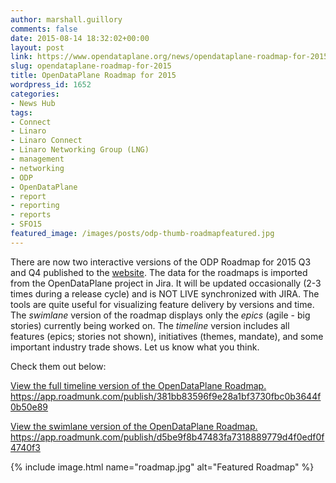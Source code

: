 ```yaml
---
author: marshall.guillory
comments: false
date: 2015-08-14 18:32:02+00:00
layout: post
link: https://www.opendataplane.org/news/opendataplane-roadmap-for-2015/
slug: opendataplane-roadmap-for-2015
title: OpenDataPlane Roadmap for 2015
wordpress_id: 1652
categories:
- News Hub
tags:
- Connect
- Linaro
- Linaro Connect
- Linaro Networking Group (LNG)
- management
- networking
- ODP
- OpenDataPlane
- report
- reporting
- reports
- SFO15
featured_image: /images/posts/odp-thumb-roadmapfeatured.jpg
---
```


There are now two interactive versions of the ODP Roadmap for 2015 Q3 and Q4 published to the [website](http://opendataplane.org///opendataplane-roadmap/). The data for the roadmaps is imported from the OpenDataPlane project in Jira. It will be updated occasionally (2-3 times during a release cycle) and is NOT LIVE synchronized with JIRA. The tools are quite useful for visualizing feature delivery by versions and time. The _swimlane_ version of the roadmap displays only the _epics_ (agile - big stories) currently being worked on. The _timeline_ version includes all features (epics; stories not shown), initiatives (themes, mandate), and some important industry trade shows. Let us know what you think.

Check them out below:

[View the full timeline version of the OpenDataPlane Roadmap.]() 
https://app.roadmunk.com/publish/381bb83596f9e28a1bf3730fbc0b3644f0b50e89

[View the swimlane version of the OpenDataPlane Roadmap.]()
https://app.roadmunk.com/publish/d5be9f8b47483fa7318889779d4f0edf0f4740f3

{% include image.html name="roadmap.jpg" alt="Featured Roadmap" %}
